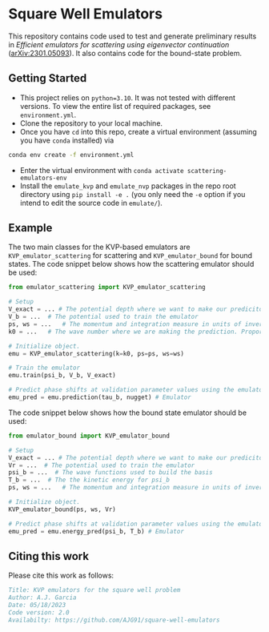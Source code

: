 # Square Well Emulators

This repository contains code used to test and generate preliminary results in
*Efficient emulators for scattering using eigenvector continuation* ([arXiv:2301.05093][arXiv]).
It also contains code for the bound-state problem.

## Getting Started

* This project relies on `python=3.10`. It was not tested with different versions.
  To view the entire list of required packages, see `environment.yml`.
* Clone the repository to your local machine.
* Once you have `cd` into this repo, create a virtual environment (assuming you have `conda` installed) via
```bash
conda env create -f environment.yml
```
* Enter the virtual environment with `conda activate scattering-emulators-env`
* Install the `emulate_kvp` and `emulate_nvp` packages in the repo root directory using `pip install -e .`
  (you only need the `-e` option if you intend to edit the source code in `emulate/`).


## Example

The two main classes for the KVP-based emulators are `KVP_emulator_scattering` for scattering and `KVP_emulator_bound` for bound states.
The code snippet below shows how the scattering emulator should be used:
```python
from emulator_scattering import KVP_emulator_scattering

# Setup
V_exact = ... # The potential depth where we want to make our prediciton
V_b = ...  # The potential used to train the emulator
ps, ws = ...   # The momentum and integration measure in units of inverse fm, corresponding to the potential mesh
k0 = ...   # The wave number where we are making the prediction. Proportional to the square root of the energy.

# Initialize object.
emu = KVP_emulator_scattering(k=k0, ps=ps, ws=ws)

# Train the emulator
emu.train(psi_b, V_b, V_exact)

# Predict phase shifts at validation parameter values using the emulator
emu_pred = emu.prediction(tau_b, nugget) # Emulator
```

The code snippet below shows how the bound state emulator should be used:
```python
from emulator_bound import KVP_emulator_bound

# Setup
V_exact = ... # The potential depth where we want to make our prediciton
Vr = ...  # The potential used to train the emulator
psi_b = ...  # The wave functions used to build the basis
T_b = ...  # The the kinetic energy for psi_b
ps, ws = ...   # The momentum and integration measure in units of inverse fm, corresponding to the potential mesh

# Initialize object.
KVP_emulator_bound(ps, ws, Vr)

# Predict phase shifts at validation parameter values using the emulator
emu_pred = emu.energy_pred(psi_b, T_b) # Emulator
```

## Citing this work

Please cite this work as follows:

```bibtex
Title: KVP emulators for the square well problem
Author: A.J. Garcia
Date: 05/18/2023
Code version: 2.0
Availabilty: https://github.com/AJG91/square-well-emulators
```

[arxiv]: https://arxiv.org/abs/2007.03635
